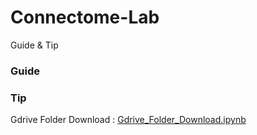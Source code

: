 # Connectome-Lab
Guide &amp; Tip

### Guide

### Tip
Gdrive Folder Download : [Gdrive_Folder_Download.ipynb](https://github.com/nemodleo/Connectome-Lab/blob/main/Gdrive_Folder_Transfer.ipynb)
